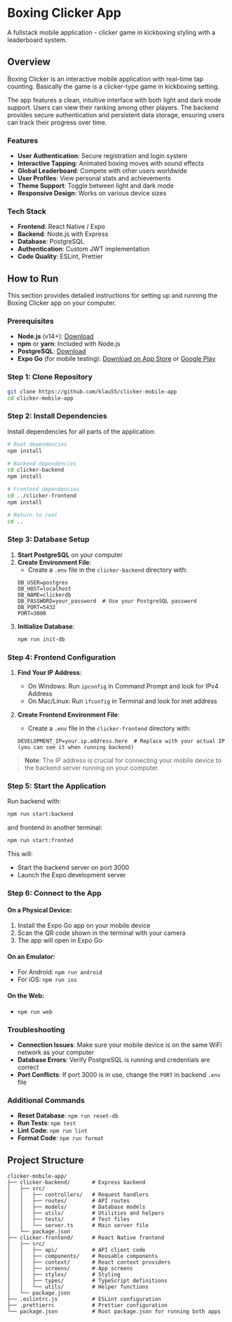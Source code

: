 # Boxing Clicker App

A fullstack mobile application - clicker game in kickboxing styling with a leaderboard system.

## Overview

Boxing Clicker is an interactive mobile application with real-time tap counting. Basically the game is a clicker-type game in kickboxing setting.

The app features a clean, intuitive interface with both light and dark mode support. Users can view their ranking among other players. The backend provides secure authentication and persistent data storage, ensuring users can track their progress over time.

### Features

- **User Authentication**: Secure registration and login system
- **Interactive Tapping**: Animated boxing moves with sound effects
- **Global Leaderboard**: Compete with other users worldwide
- **User Profiles**: View personal stats and achievements
- **Theme Support**: Toggle between light and dark mode
- **Responsive Design**: Works on various device sizes

### Tech Stack

- **Frontend**: React Native / Expo
- **Backend**: Node.js with Express
- **Database**: PostgreSQL
- **Authentication**: Custom JWT implementation
- **Code Quality**: ESLint, Prettier

## How to Run

This section provides detailed instructions for setting up and running the Boxing Clicker app on your computer.

### Prerequisites

- **Node.js** (v14+): [Download](https://nodejs.org/)
- **npm** or **yarn**: Included with Node.js
- **PostgreSQL**: [Download](https://www.postgresql.org/download/)
- **Expo Go** (for mobile testing): [Download on App Store](https://apps.apple.com/app/expo-go/id982107779) or [Google Play](https://play.google.com/store/apps/details?id=host.exp.exponent)

### Step 1: Clone Repository

```bash
git clone https://github.com/klau55/clicker-mobile-app
cd clicker-mobile-app
```

### Step 2: Install Dependencies

Install dependencies for all parts of the application:

```bash
# Root dependencies
npm install

# Backend dependencies
cd clicker-backend
npm install

# Frontend dependencies
cd ../clicker-frontend
npm install

# Return to root
cd ..
```

### Step 3: Database Setup

1. **Start PostgreSQL** on your computer
2. **Create Environment File**:
   - Create a `.env` file in the `clicker-backend` directory with:
   ```
   DB_USER=postgres
   DB_HOST=localhost
   DB_NAME=clickerdb
   DB_PASSWORD=your_password  # Use your PostgreSQL password
   DB_PORT=5432
   PORT=3000
   ```
3. **Initialize Database**:
   ```bash
   npm run init-db
   ```

### Step 4: Frontend Configuration

1. **Find Your IP Address**:
   - On Windows: Run `ipconfig` in Command Prompt and look for IPv4 Address
   - On Mac/Linux: Run `ifconfig` in Terminal and look for inet address
   
2. **Create Frontend Environment File**:
   - Create a `.env` file in the `clicker-frontend` directory with:
   ```
   DEVELOPMENT_IP=your.ip.address.here  # Replace with your actual IP (you can see it when running backend)
   ```

> **Note**: The IP address is crucial for connecting your mobile device to the backend server running on your computer.

### Step 5: Start the Application

Run backend with:

```bash
npm run start:backend
```

and frontend in another terminal:

```bash
npm run start:fronted
```

This will:
- Start the backend server on port 3000
- Launch the Expo development server

### Step 6: Connect to the App

#### On a Physical Device:
1. Install the Expo Go app on your mobile device
2. Scan the QR code shown in the terminal with your camera
3. The app will open in Expo Go

#### On an Emulator:
- For Android: `npm run android`
- For iOS: `npm run ios`

#### On the Web:
- `npm run web`

### Troubleshooting

- **Connection Issues**: Make sure your mobile device is on the same WiFi network as your computer
- **Database Errors**: Verify PostgreSQL is running and credentials are correct
- **Port Conflicts**: If port 3000 is in use, change the `PORT` in backend `.env` file

### Additional Commands

- **Reset Database**: `npm run reset-db`
- **Run Tests**: `npm test`
- **Lint Code**: `npm run lint`
- **Format Code**: `npm run format`

## Project Structure

```
clicker-mobile-app/
├── clicker-backend/       # Express backend
│   ├── src/
│   │   ├── controllers/   # Request handlers
│   │   ├── routes/        # API routes
│   │   ├── models/        # Database models
│   │   ├── utils/         # Utilities and helpers
│   │   ├── tests/         # Test files
│   │   └── server.ts      # Main server file
│   └── package.json
├── clicker-frontend/      # React Native frontend
│   ├── src/
│   │   ├── api/           # API client code
│   │   ├── components/    # Reusable components
│   │   ├── context/       # React context providers
│   │   ├── screens/       # App screens
│   │   ├── styles/        # Styling
│   │   ├── types/         # TypeScript definitions
│   │   └── utils/         # Helper functions
│   └── package.json
├── .eslintrc.js           # ESLint configuration
├── .prettierrc            # Prettier configuration
└── package.json           # Root package.json for running both apps
```
